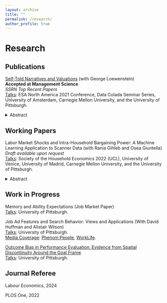 ```yaml
---
layout: archive
title: ""
permalink: /research/
author_profile: true
---
```

# Research

## Publications
<a href="https://ssrn.com/abstract=3919471">Self-Told Narratives and Valuations</a> (with George Loewenstein) <br>
<strong>Accepted at Management Science</strong> <br>
_SSRN Top Recent Papers_ <br>
<ins>Talks</ins>: ESA North America 2021 Conference, Data Colada Seminar Series, University of Amsterdam, Carnegie Mellon University, and the University of Pittsburgh.<br>

<details>
  <summary>Abstract</summary>
  
  <blockquote> While the significance of narrative thinking has been increasingly recognized by social scientists, very little empirical research has documented its consequences for economically significant outcomes. The current paper addresses this gap in one important domain: valuations. In three experiments, participants were given the opportunity to sell an item they owned (mug in Study 1, hat in studies 2 and 3) using an incentive-compatible procedure (multiple price list). Prior to making selling decisions, participants were randomly assigned to either a narrative treatment, in which they were asked to tell the story of their item, or a list treatment, in which they were asked to list the characteristics of their item. The narrative treatment led to significantly higher selling prices and increased rates of participants refusing all offered prices. We further explore potential mechanisms, and the impact of different types of narratives, by analyzing self-reported classifications of, and employing natural language processing techniques on, participants' narratives.
  </blockquote>
</details>




## Working Papers

Labor Market Shocks and Intra-Household Bargaining Power: A Machine Learning Application to Scanner Data (with Rania Gihleb and Osea Giuntella) <br>
_Draft available upon request_ <br>
<ins>Talks</ins>: Society of the Household Economics 2022 (UCL), University of Venice, University of Madrid, Carnegie Mellon University, and the University of Pittsburgh.<br>

<details>
  <summary>Abstract</summary>
  <blockquote>
    Utilizing machine learning and product-level data describing single men's and women's consumption patterns, we create an index that quantifies the ``gendered'' nature of consumer goods. Our index reveals substantial gender disparities in spending behavior across many products and consumption categories, which we validate through a series of sensitivity analyses. We use the index to investigate the impact of gender-specific shocks to spouses' economic stature on the budget allocation within heterosexual married households toward products predominantly favored by either gender. Specifically, our findings indicate that the adoption of robots, which heightened women's economic standing relative to men, led to a noticeable shift in consumption patterns, favoring products more frequently bought by single women. Conversely, the expansion of fracking, which bolstered the demand for young, less-skilled men, resulted in an increased consumption of products predominantly preferred by men. We then extend our analysis to children's products. While neither of the shocks affected the expenditure allocated to children's products, positive shocks to the economic stature of women led to an increase in expenditure on products prevalently bought for daughters (rather than sons).
  </blockquote>
</details>

## Work in Progress
Memory and Ability Expectations (Job Market Paper) <br>
<ins>Talks</ins>: University of Pittsburgh. <br>

Job Ad Features and Search Behavior: Views and Applications (With David Huffman and Alistair Wilson) <br>
<ins>Talks</ins>: University of Pittsburgh. <br>
<ins>Media Coverage</ins>: <a href="https://www.phenom.com/blog/job-application-gender-gap-revealed-univ-pitt-research-study">Phenom People</a>, <a href="https://www.worklife.news/technology/ai-gender/">WorkLife</a>.

<a href="https://github.com/dormorag/lucky_goals/blob/main/StatsBomb.ipynb">Outcome Bias in Performance Evaluation: Evidence from Spatial Discontinuity Around the Goal Frame </a> <br>
<ins>Talks</ins>: University of Pittsburgh.

## Journal Referee 
Labour Economics, 2024

PLOS One, 2022
